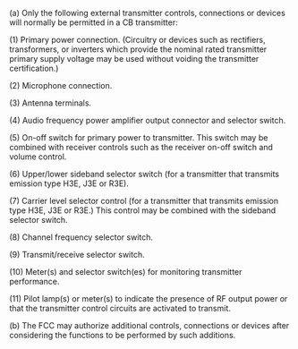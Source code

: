 (a) Only the following external transmitter controls, connections or devices will normally be permitted in a CB transmitter:

(1) Primary power connection. (Circuitry or devices such as rectifiers, transformers, or inverters which provide the nominal rated transmitter primary supply voltage may be used without voiding the transmitter certification.)

(2) Microphone connection.

(3) Antenna terminals.

(4) Audio frequency power amplifier output connector and selector switch.

(5) On-off switch for primary power to transmitter. This switch may be combined with receiver controls such as the receiver on-off switch and volume control.

(6) Upper/lower sideband selector switch (for a transmitter that transmits emission type H3E, J3E or R3E).

(7) Carrier level selector control (for a transmitter that transmits emission type H3E, J3E or R3E.) This control may be combined with the sideband selector switch.

(8) Channel frequency selector switch.

(9) Transmit/receive selector switch.

(10) Meter(s) and selector switch(es) for monitoring transmitter performance.

(11) Pilot lamp(s) or meter(s) to indicate the presence of RF output power or that the transmitter control circuits are activated to transmit.

(b) The FCC may authorize additional controls, connections or devices after considering the functions to be performed by such additions.

